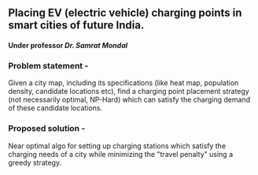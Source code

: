 ## Placing EV (electric vehicle) charging points in smart cities of future India.  

#### Under professor *Dr. Samrat Mondal*

### Problem statement - 
Given a city map, including its specifications (like heat map,
population density, candidate locations etc), find a charging point
placement strategy (not necessarily optimal, NP-Hard) which can
satisfy the charging demand of these candidate locations.

### Proposed solution - 
Near optimal algo for setting up charging stations which satisfy the charging needs of a city while minimizing the "travel penalty" using a greedy strategy.
